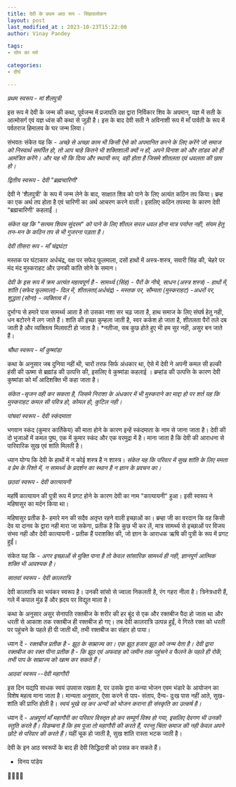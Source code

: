 ```yaml
---
title: देवी के प्रथम आठ रूप - सिंहावलोकन
layout: post
last_modified_at : 2023-10-23T15:22:00
author: Vinay Pandey

tags:
- सोम का मर्म

categories:
- दीर्घ

---
```


*प्रथम स्वरूप - मां शैलपुत्री* 

इस रूप मे देवी के जन्म की कथा, पूर्वजन्म में प्रजापति दक्ष द्वारा निर्विकार शिव के अपमान, यज्ञ में सती के आत्मोसर्ग एवं यज्ञ ध्वंस की कथा से जुड़ी है। इस के बाद देवी सती ने अविनाशी रूप में माँ पार्वती के रूप में  पर्वतराज हिमालय के घर जन्म लिया। 

संभवतः संकेत यह कि -
*अच्छे से अच्छा काम भी किसी ऐसे को अपमानित करने के लिए करेंगे जो  समाज को निस्वार्थ समर्पित हो, तो आप चाहे कितने भी शक्तिशाली क्यों न हों, अपने विनाश को और तांडव को ही आमंत्रित करेंगे। और यह भी कि दिव्य और स्थायी रूप, वही होता है जिसमे शीतलता एवं धवलता की छाप हो।*

*द्वितीय स्वरूप -  देवी "ब्रह्मचारिणी'*

देवी ने 'शैलपुत्री' के रूप में जन्म लेने के बाद, साक्षात शिव को पाने के लिए अत्यंत कठिन तप किया। ब्रम्ह का एक अर्थ तप होता है एवं चारिणी का अर्थ आचरण करने वाली। इसलिए कठिन तपस्या के कारण देवी "ब्रह्मचारिणी' कहलाईं ।

*संकेत यह कि "सत्यम शिवम सुंदरम" को पाने के लिए शीतल सरल धवल होना मात्र पर्याप्त नही, संयम हेतु तन-मन के कठिन तप से भी गुजरना पड़ता है।*

*देवी तीसरा रूप - माँ चंद्रघंटा*

मस्तक पर घंटाकार अर्धचंद्र, वक्ष पर सफेद फूलमाला,  दसों हाथों में अस्त्र-शस्त्र, सवारी सिंह की, चेहरे पर मंद मंद मुस्कराहट और उनकी कांति सोने के समान। 

*देवी के इस रूप में क्रम अत्यंत महत्वपूर्ण है - सामर्थ्य (सिंह)  - पैरों के नीचे, साधन (अस्त्र शस्त्र)  - हाथों में, शांति (सफेद फूलमाला)- दिल में, शीतलता(अर्धचंद्र) - मस्तक पर, सौम्यता (मुस्कराहट) -अधरों पर, शुद्धता (सोना) - व्यक्तित्व  में।*

दुर्भाग्य से हमारे पास सामर्थ्य आता है तो उसका नशा सर चढ़ जाता है, हाथ समाज के लिए संघर्ष हेतु नही, धन बटोरने में लग जाते हैं। शांति की इच्छा कुम्हला जाती है, स्वर कर्कश हो जाता है, शीतलता पैरों तले दब जाती है और व्यक्तित्व मिलावटी हो जाता है। *नतीजा, सब कुछ होते हुए भी हम सुर नही, असुर बन जाते हैं।

*चौथा स्वरूप - माँ कुष्मांडा*

कथा के अनुसार जब दुनिया नहीं थी, चारों तरफ सिर्फ अंधकार था, ऐसे में देवी ने अपनी कमल सी हल्की हंसी की ऊष्मा से ब्रह्मांड की उत्पत्ति की, इसलिए वे कुष्मांडा कहलाई । ब्रम्हांड की उत्पत्ति के कारण देवी कुष्मांडा को माँ आदिशक्ति भी कहा जाता है।

*संकेत -सृजन वही कर सकता है, जिसमे निराशा के अंधकार में भी मुस्कराने का माद्दा हो पर शर्त यह कि मुस्कराहट कमल सी पवित्र हो, कोमल हो, कुटिल नही।*

*पांचवां स्वरूप - देवी स्कंदमाता*

भगवान स्कंद (कुमार कार्तिकेय) की माता होने के कारण इन्हें स्कंदमाता के नाम से जाना जाता है। देवी की दो भुजाओं में कमल पुष्प, एक में कुमार स्कंद और एक वरमुद्रा में है। माना जाता है कि देवी की आराधना से पारिवारिक सुख एवं शांति मिलती है। 

ध्यान योग्य कि देवी के हाथों में न कोई शस्त्र है न शास्त्र। *संकेत यह कि परिवार में सुख शांति के लिए ममता व प्रेम के रिश्ते में, न सामर्थ्य के प्रदर्शन का स्थान है न ज्ञान के प्रवचन का।*

*छठवां स्वरूप - देवी कात्यायनी*

महर्षि कात्यायन की पुत्री रूप में प्रगट होने के कारण देवी का नाम "कात्यायनी" हुआ। इसी स्वरूप ने महिषासुर का मर्दन किया था।

महिषासुर प्रतीक है- हमारे मन की सदैव अतृप्त रहने वाली इच्छाओं का।  ब्रम्हा जी का वरदान कि वह किसी देव या दानव के द्वारा नही मारा जा सकेगा, प्रतीक है कि कुछ भी कर लें, मात्र सामर्थ्य से इच्छाओं पर विजय संभव नही और देवी कात्यायनी - प्रतीक हैं पराशक्ति की, जो ज्ञान के आराधक ऋषि की पुत्री के रूप में प्रगट हुईं। 

संकेत यह कि -
*अगर इच्छाओं से मुक्ति पाना है तो केवल  सांसारिक सामर्थ्य ही नही, ज्ञानपूर्ण आत्मिक शक्ति भी आवश्यक है।*

*सातवां स्वरूप - देवी कालरात्रि*

देवी कालरात्रि का भयंकर स्वरूप  है। उनकी सांसो से ज्वाला निकलती है, रंग गहरा नीला है। त्रिनेत्रधारी हैं, गले में कपाल मुंड हैं और ह्रदय पर विद्युत माला है।

कथा के अनुसार असुर सेनापति रक्तबीज के शरीर की हर बूंद से एक और रक्तबीज पैदा हो जाता था और धरती से आकाश तक रक्तबीज ही रक्तबीज हो गए। तब देवी कालरात्रि उत्पन्न हुईं, वे गिरते रक्त को धरती पर पहुंचने के पहले ही पी जाती थी, तभी रक्तबीज का संहार हो पाया।

ध्यान दें - *रक्तबीज प्रतीक है - झूठ के साम्राज्य का। एक झूठ हजार झूठ को जन्म देता है। देवी द्वारा रक्तबीज का रक्त पीना प्रतीक है - कि झूठ एवं अफवाह को जमीन तक पहुंचने व फैलने के पहले ही रोकें, तभी पाप के साम्राज्य को खत्म कर सकते हैं।*

*आठवां स्वरूप --देवी महागौरी*

इस दिन यद्यपि साधक स्वयं उपवास रखता है, पर उसके द्वारा कन्या भोजन एवम भंडारे के आयोजन का विशेष महत्व माना जाता है। मान्यता अनुसार, ऐसा करने से पाप- संताप, दैन्य- दुःख पास नहीं आते, सुख-शांति की प्राप्ति होती है। *स्वयं भूखे रह कर अन्यों को भोजन कराना ही संस्कृति का उत्कर्ष है।* 

ध्यान दें - *अन्नपूर्णा माँ महागौरी का परिवार विस्तृत हो कर सम्पूर्ण विश्व हो गया, इसलिए देवगण भी उनकी स्तुति करते हैं। विडम्बना है कि हम पूजा तो महागौरी की करते हैं, परन्तु चिंता  समाज की नही केवल अपने छोटे से परिवार की करते हैं।* यहीं चूक हो जाती है, सुख शांति रास्ता भटक जाती है।

देवी के इन आठ स्वरूपों के बाद ही देवी सिद्धिदात्री को प्रसन्न कर सकते हैं। 

- विनय पांडेय

🙏🌷🌷🙏

